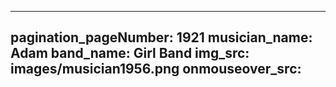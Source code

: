 ------
pagination_pageNumber: 1921
musician_name: Adam
band_name: Girl Band
img_src: images/musician1956.png
onmouseover_src: 
------